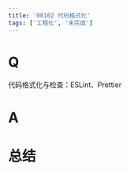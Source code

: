 ```yaml
---
title: '00162 代码格式化'
tags: ['工程化', '未完成']
---
```


# Q

代码格式化与检查：ESLint、Prettier

# A



# 总结



<script>
  function func() {

  }
  
</script>